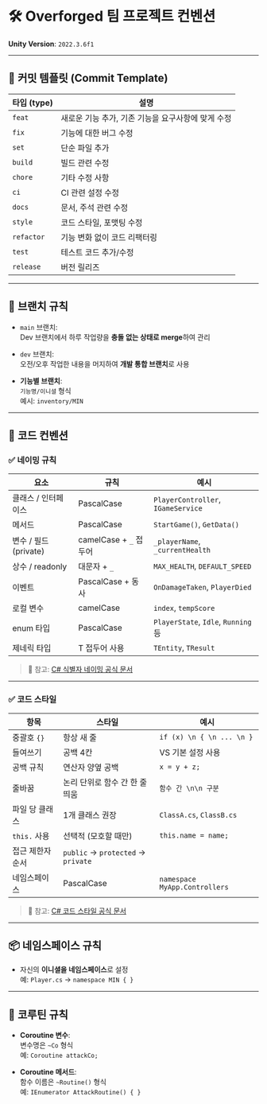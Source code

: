 # 🛠 Overforged 팀 프로젝트 컨벤션

**Unity Version**: `2022.3.6f1`

---

## 📌 커밋 템플릿 (Commit Template)

|타입 (type)|설명|
|---|---|
|`feat`|새로운 기능 추가, 기존 기능을 요구사항에 맞게 수정|
|`fix`|기능에 대한 버그 수정|
|`set`|단순 파일 추가|
|`build`|빌드 관련 수정|
|`chore`|기타 수정 사항|
|`ci`|CI 관련 설정 수정|
|`docs`|문서, 주석 관련 수정|
|`style`|코드 스타일, 포맷팅 수정|
|`refactor`|기능 변화 없이 코드 리팩터링|
|`test`|테스트 코드 추가/수정|
|`release`|버전 릴리즈|

---

## 🌿 브랜치 규칙

- `main` 브랜치:  
    Dev 브랜치에서 하루 작업량을 **충돌 없는 상태로 merge**하여 관리
    
- `dev` 브랜치:  
    오전/오후 작업한 내용을 머지하여 **개발 통합 브랜치**로 사용
    
- **기능별 브랜치**:  
    `기능명/이니셜` 형식  
    예시: `inventory/MIN`
    

---

## 🧱 코드 컨벤션

### ✅ 네이밍 규칙

|요소|규칙|예시|
|---|---|---|
|클래스 / 인터페이스|PascalCase|`PlayerController`, `IGameService`|
|메서드|PascalCase|`StartGame()`, `GetData()`|
|변수 / 필드 (private)|camelCase + `_` 접두어|`_playerName`, `_currentHealth`|
|상수 / readonly|대문자 + `_`|`MAX_HEALTH`, `DEFAULT_SPEED`|
|이벤트|PascalCase + 동사|`OnDamageTaken`, `PlayerDied`|
|로컬 변수|camelCase|`index`, `tempScore`|
|enum 타입|PascalCase|`PlayerState`, `Idle`, `Running` 등|
|제네릭 타입|T 접두어 사용|`TEntity`, `TResult`|

> 🔗 참고: [C# 식별자 네이밍 공식 문서](https://learn.microsoft.com/ko-kr/dotnet/csharp/fundamentals/coding-style/identifier-names)

---

### ✅ 코드 스타일

|항목|스타일|예시|
|---|---|---|
|중괄호 `{}`|항상 새 줄|`if (x) \n { \n ... \n }`|
|들여쓰기|공백 4칸|VS 기본 설정 사용|
|공백 규칙|연산자 양옆 공백|`x = y + z;`|
|줄바꿈|논리 단위로 함수 간 한 줄 띄움|`함수 간 \n\n 구분`|
|파일 당 클래스|1개 클래스 권장|`ClassA.cs`, `ClassB.cs`|
|`this.` 사용|선택적 (모호할 때만)|`this.name = name;`|
|접근 제한자 순서|`public` → `protected` → `private`||
|네임스페이스|PascalCase|`namespace MyApp.Controllers`|

> 🔗 참고: [C# 코드 스타일 공식 문서](https://learn.microsoft.com/ko-kr/dotnet/csharp/fundamentals/coding-style/coding-conventions)

---

## 📦 네임스페이스 규칙

- 자신의 **이니셜을 네임스페이스**로 설정  
    예: `Player.cs` → `namespace MIN { }`
    

---

## 🔁 코루틴 규칙

- **Coroutine 변수**:  
    변수명은 `~Co` 형식  
    예: `Coroutine attackCo;`
    
- **Coroutine 메서드**:  
    함수 이름은 `~Routine()` 형식  
    예: `IEnumerator AttackRoutine() { }`
